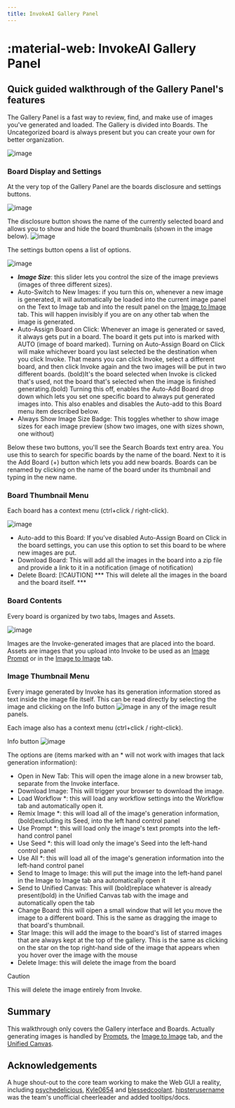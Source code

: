 ```yaml
---
title: InvokeAI Gallery Panel
---
```


# :material-web: InvokeAI Gallery Panel

## Quick guided walkthrough of the Gallery Panel's features

The Gallery Panel is a fast way to review, find, and make use of images you've
generated and loaded. The Gallery is divided into Boards. The Uncategorized board is always 
present but you can create your own for better organization.

![image](../assets/gallery/gallery.png)

### Board Display and Settings

At the very top of the Gallery Panel are the boards disclosure and settings buttons.

![image](../assets/gallery/top_controls.png)

The disclosure button shows the name of the currently selected board and allows you to show and hide the board thumbnails (shown in the image below).
![image](../assets/gallery/board_thumbnails.png)

The settings button opens a list of options.

![image](../assets/gallery/board_settings.png)

- ***Image Size***: this slider lets you control the size of the image previews (images of three different sizes).
- Auto-Switch to New Images: if you turn this on, whenever a new image is generated, it will automatically be loaded into the current image panel on the Text to Image tab and into the result panel on the [Image to Image](IMG2IMG.md) tab. This will happen invisibly if you are on any other tab when the image is generated.
- Auto-Assign Board on Click: Whenever an image is generated or saved, it always gets put in a board. The board it gets put into is marked with AUTO (image of board marked). Turning on Auto-Assign Board on Click will make whichever board you last selected be the destination when you click Invoke. That means you can click Invoke, select a different board, and then click Invoke again and the two images will be put in two different boards. (bold)It's the board selected when Invoke is clicked that's used, not the board that's selected when the image is finished generating.(bold) Turning this off, enables the Auto-Add Board drop down which lets you set one specific board to always put generated images into. This also enables and disables the Auto-add to this Board menu item described below.
- Always Show Image Size Badge: This toggles whether to show image sizes for each image preview (show two images, one with sizes shown, one without)

Below these two buttons, you'll see the Search Boards text entry area. You use this to search for specific boards by the name of the board.
Next to it is the Add Board (+) button which lets you add new boards. Boards can be renamed by clicking on the name of the board under its thumbnail and typing in the new name.

### Board Thumbnail Menu

Each board has a context menu (ctrl+click / right-click).

![image](../assets/gallery/thumbnail_menu.png)

- Auto-add to this Board: If you've disabled Auto-Assign Board on Click in the board settings, you can use this option to set this board to be where new images are put.
- Download Board: This will add all the images in the board into a zip file and provide a link to it in a notification (image of notification)
- Delete Board: [!CAUTION] *** This will delete all the images in the board and the board itself. ***

### Board Contents

Every board is organized by two tabs, Images and Assets.

![image](../assets/gallery/board_tabs.png)

Images are the Invoke-generated images that are placed into the board. Assets are images that you upload into Invoke to be used as an [Image Prompt](https://support.invoke.ai/support/solutions/articles/151000159340-using-the-image-prompt-adapter-ip-adapter-) or in the [Image to Image](IMG2IMG.md) tab.

### Image Thumbnail Menu

Every image generated by Invoke has its generation information stored as text inside the image file itself. This can be read directly by selecting the image and clicking on the Info button ![image](../assets/gallery/info_button.png) in any of the image result panels. 

Each image also has a context menu (ctrl+click / right-click).

Info button ![image](../assets/gallery/image_menu.png)

 The options are (items marked with an * will not work with images that lack generation information):
- Open in New Tab: This will open the image alone in a new browser tab, separate from the Invoke interface.
- Download Image: This will trigger your browser to download the image.
- Load Workflow *: this will load any workflow settings into the Workflow tab and automatically open it.
- Remix Image *: this will load all of the image's generation information, (bold)excluding its Seed, into the left hand control panel
- Use Prompt *: this will load only the image's text prompts into the left-hand control panel
- Use Seed *: this will load only the image's Seed into the left-hand control panel
- Use All *: this will load all of the image's generation information into the left-hand control panel
- Send to Image to Image: this will put the image into the left-hand panel in the Image to Image tab ana automatically open it
- Send to Unified Canvas: This will (bold)replace whatever is already present(bold) in the Unified Canvas tab with the image and automatically open the tab
- Change Board: this will oipen a small window that will let you move the image to a different board. This is the same as dragging the image to that board's thumbnail.
- Star Image: this will add the image to the board's list of starred images that are always kept at the top of the gallery. This is the same as clicking on the star on the top right-hand side of the image that appears when you hover over the image with the mouse
- Delete Image: this will delete the image from the board
> [!CAUTION] 
> This will delete the image entirely from Invoke.

## Summary

This walkthrough only covers the Gallery interface and Boards. Actually generating images is handled by [Prompts](PROMPTS.md), the [Image to Image](IMG2IMG.md) tab, and the [Unified Canvas](UNIFIED_CANVAS.md).

## Acknowledgements

A huge shout-out to the core team working to make the Web GUI a reality,
including [psychedelicious](https://github.com/psychedelicious),
[Kyle0654](https://github.com/Kyle0654) and
[blessedcoolant](https://github.com/blessedcoolant).
[hipsterusername](https://github.com/hipsterusername) was the team's unofficial
cheerleader and added tooltips/docs.
